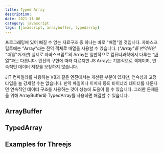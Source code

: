 ```yaml
---
title: Typed Array
description:
date: 2021-11-06
category: javascript
tags: [javascript, arraybuffer, typedarray]
---
```


프로그래밍에 있어 빠질 수 없는 자료구조 중 하나는 바로 "배열"일 것입니다. 자바스크립트에는 "Array"라는 전역 객체로 배열을 사용할 수 있습니다. (_"Array"를 번역하면 "배열"이지만_) 실제로 자바스크립트의 Array는 일반적으로 컴퓨터과학에서 다루는 "[배열](https://ko.wikipedia.org/wiki/배열)"과는 다릅니다. 엔진의 구현에 따라 다르지만 JS Array는 기본적으로 객체이며, 연속적인 데이터 저장을 보장하지 않습니다.

JIT 컴파일러를 사용하는 V8과 같은 엔진에서는 개선된 부분이 있지만, 연속성과 고정 타입을 늘 강제할 수는 없습니다. 만약 파일이나 이미지 등의 바이너리 데이터를 다룬다면 연속적인 데이터 구조를 사용하는 것이 성능에 도움이 될 수 있습니다. 그러한 문제들을 위해 ArrayBuffer와 TypedArray를 사용하면 해결할 수 있습니다.

## ArrayBuffer

## TypedArray

## Examples for Threejs
